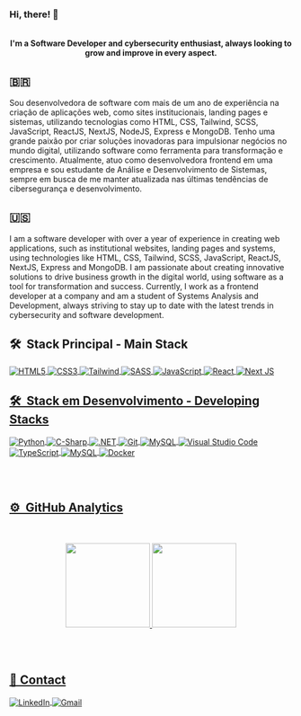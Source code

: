 ### Hi, there! 👋

<div align="center">  
  <br>
  <b>I'm a Software Developer and cybersecurity enthusiast, always looking to grow and improve in every aspect.</b>
</div>

## 🇧🇷
Sou desenvolvedora de software com mais de um ano de experiência na criação de aplicações web, como sites institucionais, landing pages e sistemas, utilizando tecnologias como HTML, CSS, Tailwind, SCSS, JavaScript, ReactJS, NextJS, NodeJS, Express e MongoDB. Tenho uma grande paixão por criar soluções inovadoras para impulsionar negócios no mundo digital, utilizando software como ferramenta para transformação e crescimento. Atualmente, atuo como desenvolvedora frontend em uma empresa e sou estudante de Análise e Desenvolvimento de Sistemas, sempre em busca de me manter atualizada nas últimas tendências de cibersegurança e desenvolvimento.
<br>

## 🇺🇸

I am a software developer with over a year of experience in creating web applications, such as institutional websites, landing pages and systems, using technologies like HTML, CSS, Tailwind, SCSS, JavaScript, ReactJS, NextJS, Express and MongoDB. I am passionate about creating innovative solutions to drive business growth in the digital world, using software as a tool for transformation and success. Currently, I work as a frontend developer at a company and am a student of Systems Analysis and Development, always striving to stay up to date with the latest trends in cybersecurity and software development.


## 🛠 &nbsp;Stack Principal - Main Stack

<div style="display: inline_block">
<a href="https://github.com/euukc">
  <img align="center" alt="HTML5" src="https://img.shields.io/badge/html5-%23E34F26.svg?style=for-the-badge&logo=html5&logoColor=white"/>
  <img align="center" alt="CSS3" src="https://img.shields.io/badge/css3-%231572B6.svg?style=for-the-badge&logo=css3&logoColor=white"/>
  <img align="center" alt="Tailwind" src="https://img.shields.io/badge/Tailwind_CSS-38B2AC?style=for-the-badge&logo=tailwind-css&logoColor=white">  
  <img align="center" alt="SASS" src="https://img.shields.io/badge/Sass-CC6699?style=for-the-badge&logo=sass&logoColor=white">  
  <img align="center" alt="JavaScript" src="https://img.shields.io/badge/JavaScript-F7DF1E?style=for-the-badge&logo=javascript&logoColor=black">
  <img align="center" alt="React" src="https://img.shields.io/badge/React-20232A?style=for-the-badge&logo=react&logoColor=61DAFB">
  <img align="center" alt="Next JS" src="https://img.shields.io/badge/nextjs-%23000000.svg?style=for-the-badge&logo=next.js&logoColor=white"/>
  
  
  
  

</div>

## 🛠 &nbsp;Stack em Desenvolvimento - Developing Stacks

<div style="display: inline_block">
<a href="https://github.com/euukc">
  <img align="center" alt="Python" src="https://img.shields.io/badge/Python-3776AB?style=for-the-badge&logo=python&logoColor=white">  
  <img align="center" alt="C-Sharp" src="https://img.shields.io/badge/C%23-239120?style=for-the-badge&logo=c-sharp&logoColor=white">
  <img align="center" alt=".NET" src="https://img.shields.io/badge/.NET-5C2D91?style=for-the-badge&logo=.net&logoColor=white"> 
  <img align="center" alt="Git" src="https://img.shields.io/badge/GIT-E44C30?style=for-the-badge&logo=git&logoColor=white">
  <img align="center" alt="MySQL" src="https://img.shields.io/badge/MySQL-00000F?style=for-the-badge&logo=mysql&logoColor=white">
  <img align="center" alt="Visual Studio Code" src="https://img.shields.io/badge/VisualStudioCode-0078d7.svg?style=for-the-badge&logo=visual-studio-code&logoColor=white"/> 
  <img align="center" alt="TypeScript" src="https://img.shields.io/badge/TypeScript-007ACC?style=for-the-badge&logo=typescript&logoColor=white">
  <img align="center" alt="MySQL" src="https://img.shields.io/badge/mysql-%2300f.svg?style=for-the-badge&logo=mysql&logoColor=white"/>
  <img align="center" alt="Docker" src="https://img.shields.io/badge/docker-%230db7ed.svg?style=for-the-badge&logo=docker&logoColor=white"/>

</div>

<br><br>

## ⚙️ &nbsp;GitHub Analytics

<div align="center"><br/><br/>
  <a href="https://github.com/euukc">
  <img height="150em" src="https://github-readme-stats.vercel.app/api?username=euukc&show_icons=true&theme=tokyonight&include_all_commits=true&count_private=true"/>
  <img height="150em" src="https://github-readme-stats.vercel.app/api/top-langs/?username=euukc&layout=compact&langs_count=7&theme=tokyonight"/>
</div>

<br><br>

## 📧 Contact

<div>
  <a href="https://www.linkedin.com/in/keniac" target="_blank">
    <img align="center" alt="LinkedIn" src="https://img.shields.io/badge/linkedin-%230077B5.svg?style=for-the-badge&logo=linkedin&logoColor=white"/>
  </a>
  <a href="mailto:keniacarolineferreira@gmail.com">
    <img align="center" alt="Gmail" src="https://img.shields.io/badge/Gmail-D14836?style=for-the-badge&logo=gmail&logoColor=white" />
  </a>
  </div>


